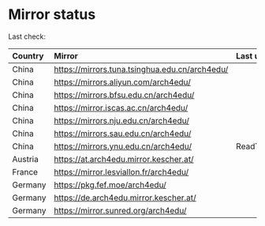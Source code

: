 <script src="./time.js"></script>
# Mirror status
Last check: <script type="text/javascript">localize(1692220457.151216);</script>

|Country|Mirror|Last update|
|:------|:-----|:----------|
|China|https://mirrors.tuna.tsinghua.edu.cn/arch4edu/|<script type="text/javascript">localize(1692167431);</script>|
|China|https://mirrors.aliyun.com/arch4edu/|<script type="text/javascript">localize(1692167431);</script>|
|China|https://mirrors.bfsu.edu.cn/arch4edu/|<script type="text/javascript">localize(1692167431);</script>|
|China|https://mirror.iscas.ac.cn/arch4edu/|<script type="text/javascript">localize(1692167431);</script>|
|China|https://mirrors.nju.edu.cn/arch4edu/|<script type="text/javascript">localize(1692124159);</script>|
|China|https://mirrors.sau.edu.cn/arch4edu/|<script type="text/javascript">localize(1692167431);</script>|
|China|https://mirrors.ynu.edu.cn/arch4edu/|ReadTimeout|
|Austria|https://at.arch4edu.mirror.kescher.at/|<script type="text/javascript">localize(1692167431);</script>|
|France|https://mirror.lesviallon.fr/arch4edu/|<script type="text/javascript">localize(1692167431);</script>|
|Germany|https://pkg.fef.moe/arch4edu/|<script type="text/javascript">localize(1692167431);</script>|
|Germany|https://de.arch4edu.mirror.kescher.at/|<script type="text/javascript">localize(1692167431);</script>|
|Germany|https://mirror.sunred.org/arch4edu/|<script type="text/javascript">localize(1692167431);</script>|

<script src="./tablefilter/tablefilter.js"></script>
<script src="./table.js"></script>